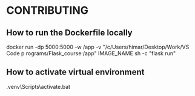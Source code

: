 # CONTRIBUTING

## How to run the Dockerfile locally

docker run -dp 5000:5000 -w /app -v "/c/Users/himar/Desktop/Work/VS Code p
rograms/Flask_course:/app" IMAGE_NAME sh -c "flask run"

## How to activate virtual environment 

.venv\Scripts\activate.bat

